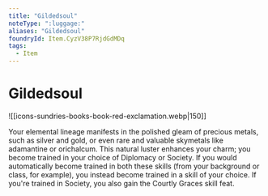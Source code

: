 ```yaml
---
title: "Gildedsoul"
noteType: ":luggage:"
aliases: "Gildedsoul"
foundryId: Item.CyzV38P7RjdGdMDq
tags:
  - Item
---
```


# Gildedsoul
![[icons-sundries-books-book-red-exclamation.webp|150]]

Your elemental lineage manifests in the polished gleam of precious metals, such as silver and gold, or even rare and valuable skymetals like adamantine or orichalcum. This natural luster enhances your charm; you become trained in your choice of Diplomacy or Society. If you would automatically become trained in both these skills (from your background or class, for example), you instead become trained in a skill of your choice. If you're trained in Society, you also gain the Courtly Graces skill feat.
